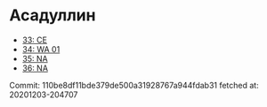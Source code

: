 # Асадуллин
- [33: CE](33.md)
- [34: WA 01](34.md)
- [35: NA](35.md)
- [36: NA](36.md)

Commit: 110be8df11bde379de500a31928767a944fdab31
 fetched at: 20201203-204707
